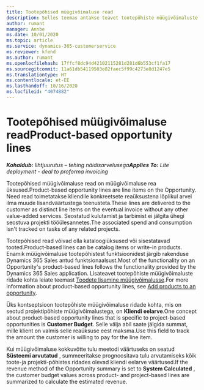 ```yaml
---
title: Tootepõhised müügivõimaluse read
description: Selles teemas antakse teavet tootepõhiste müügivõimaluste ridade kohta Project Operationsis.
author: rumant
manager: Annbe
ms.date: 10/01/2020
ms.topic: article
ms.service: dynamics-365-customerservice
ms.reviewer: kfend
ms.author: rumant
ms.openlocfilehash: 17ffcf8dc94d42102115281d281d6b553cf1fa17
ms.sourcegitcommit: 11a61db54119503e82faec5f99c4273e8d1247e5
ms.translationtype: HT
ms.contentlocale: et-EE
ms.lasthandoff: 10/16/2020
ms.locfileid: "4074882"
---
```

# <a name="product-based-opportunity-lines"></a><span data-ttu-id="30965-103">Tootepõhised müügivõimaluse read</span><span class="sxs-lookup"><span data-stu-id="30965-103">Product-based opportunity lines</span></span>

<span data-ttu-id="30965-104">_**Kohaldub:** lihtjuurutus – tehing näidisarvelusega_</span><span class="sxs-lookup"><span data-stu-id="30965-104">_**Applies To:** Lite deployment - deal to proforma invoicing_</span></span>

<span data-ttu-id="30965-105">Tootepõhised müügivõimaluse read on müügivõimaluse rea üksused.</span><span class="sxs-lookup"><span data-stu-id="30965-105">Product-based opportunity lines are line items on the Opportunity.</span></span> <span data-ttu-id="30965-106">Need read toimetatakse kliendile konkreetsete reaüksustena lõplikul arvel ilma muude lisandväärtustega teenusteta.</span><span class="sxs-lookup"><span data-stu-id="30965-106">These lines are delivered to the customer as distinct line items on the eventual invoice without any other value-added services.</span></span> <span data-ttu-id="30965-107">Seostatud kulutamist ja tarbimist ei jälgita ühegi seostuva projekti tööülesannetes.</span><span class="sxs-lookup"><span data-stu-id="30965-107">The associated spend and consumption isn't tracked on tasks of any related projects.</span></span>

<span data-ttu-id="30965-108">Tootepõhised read võivad olla kataloogiüksused või sisestatavad tooted.</span><span class="sxs-lookup"><span data-stu-id="30965-108">Product-based lines can be catalog items or write-in products.</span></span> <span data-ttu-id="30965-109">Enamik müügivõimaluse tootepõhistest funktsioonidest järgib rakenduse Dynamics 365 Sales antud funktsionaalsust.</span><span class="sxs-lookup"><span data-stu-id="30965-109">Most of the functionality on an Opportunity's product-based lines follows the functionality provided by the Dynamics 365 Sales application.</span></span> <span data-ttu-id="30965-110">Lisateavet tootepõhiste müügivõimaluste ridade kohta leiate teemast [Toodete lisamine müügivõimalusse](https://docs.microsoft.com/dynamics365/sales-enterprise/add-products-opportunity).</span><span class="sxs-lookup"><span data-stu-id="30965-110">For more information about product-based opportunity lines, see [Add products to an opportunity](https://docs.microsoft.com/dynamics365/sales-enterprise/add-products-opportunity).</span></span>

<span data-ttu-id="30965-111">Üks kontseptsioon tootepõhiste müügivõimaluse ridade kohta, mis on seotud projektipõhiste müügivõimalustega, on **Kliendi eelarve**.</span><span class="sxs-lookup"><span data-stu-id="30965-111">One concept about product-based opportunity lines that is specific to project-based opportunities is **Customer Budget**.</span></span> <span data-ttu-id="30965-112">Selle välja abil saate jälgida summat, mille klient on valmis selle reaüksuse eest maksma.</span><span class="sxs-lookup"><span data-stu-id="30965-112">Use this field to track the amount the customer is willing to pay for the line item.</span></span>

<span data-ttu-id="30965-113">Kui müügivõimaluse kokkuvõtte tulu meetodi väärtuseks on seatud **Süsteemi arvutatud** , summeeritakse prognoositava tulu arvutamiseks kõik toote-ja projekti-põhistes ridades olevad kliendi eelarve väärtused.</span><span class="sxs-lookup"><span data-stu-id="30965-113">If the revenue method of the Opportunity summary is set to **System Calculated** , the customer budget values across product- and project-based lines are summarized to calculate the estimated revenue.</span></span>
